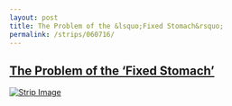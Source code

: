 ```yaml
---
layout: post
title: The Problem of the &lsquo;Fixed Stomach&rsquo;
permalink: /strips/060716/
---
```


## [The Problem of the &lsquo;Fixed Stomach&rsquo;](/strips/060716/)

<a href='../images/ph060716.gif'><img src='../images/ph060716.gif' alt='Strip Image' /></a>


<!-- include copyright-strip.html -->